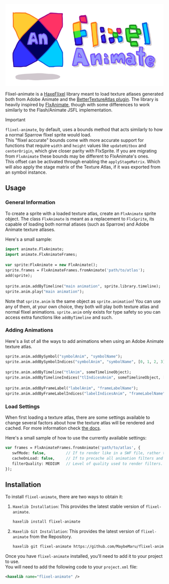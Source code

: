 <p align="center">
   <img src="./logo.svg" alt="flixel-animate-logo-vector" width="530" height="260">
</p>

Flixel-animate is a [HaxeFlixel](https://haxeflixel.com/) library meant to load texture atlases generated both from Adobe Animate and the [BetterTextureAtlas plugin](https://github.com/Dot-Stuff/BetterTextureAtlas).
The library is heavily inspired by [FlxAnimate](https://github.com/Dot-Stuff/flxanimate), though with some differences to work similarly to the Flash/Animate JSFL implementation.

> [!IMPORTANT]
> ``flixel-animate``, by default, uses a bounds method that acts similarly to how a normal Sparrow flixel sprite would load. <br/>
> This "flixel accurate" bounds come with more accurate support for functions that require ``width`` and ``height`` values like ``updateHitbox`` and ``centerOrigin``, which give closer parity with FlxSprite.
> If you are migrating from ``FlxAnimate`` these bounds may be different to FlxAnimate's ones. <br/>
> This offset can be activated through enabling the ``applyStageMatrix``. Which will also apply the stage matrix of the Texture Atlas, if it was exported from an symbol instance. <br/>

## Usage

### General Information

To create a sprite with a loaded texture atlas, create an ``FlxAnimate`` sprite object.
The class ``FlxAnimate`` is meant as a replacement to ``FlxSprite``, its capable of loading both
normal atlases (such as Sparrow) and Adobe Animate texture atlases.

Here's a small sample:

```haxe
import animate.FlxAnimate;
import animate.FlxAnimateFrames;

var sprite:FlxAnimate = new FlxAnimate();
sprite.frames = FlxAnimateFrames.fromAnimate('path/to/atlas');
add(sprite);

sprite.anim.addByTimeline("main animation", sprite.library.timeline);
sprite.anim.play("main animation");
```

Note that ``sprite.anim`` is the same object as ``sprite.animation``!
You can use any of them, at your own choice, they both will play both texture atlas and normal flixel animations.
``sprite.anim`` only exists for type safety so you can access extra functions like ``addByTimeline`` and such.

### Adding Animations

Here's a list of all the ways to add animations when using an Adobe Animate texture atlas.

```haxe
sprite.anim.addBySymbol("symbolAnim", "symbolName");
sprite.anim.addBySymbolIndices("symbolAnim", "symbolName", [0, 1, 2, 3]);

sprite.anim.addByTimeline("tlAnim", someTimelineObject);
sprite.anim.addByTimelineIndices("tlIndicesAnim", someTimelineObject, [0, 1, 2, 3]);

sprite.anim.addByFrameLabel("labelAnim", "frameLabelName");
sprite.anim.addByFrameLabelIndices("labelIndicesAnim", "frameLabelName", [0, 1, 2, 3])
```

### Load Settings

When first loading a texture atlas, there are some settings available to change several factors
about how the texture atlas will be rendered and cached. For more information check [the docs](https://github.com/MaybeMaru/flixel-animate/blob/main/src/animate/FlxAnimateFrames.hx#L37).

Here's a small sample of how to use the currently available settings:

```haxe
var frames = FlxAnimateFrames.fromAnimate('path/to/atlas', {
   swfMode: false,         // If to render like in a SWF file, rather than the Animate editor.
   cacheOnLoad: false,     // If to precache all animation filters and masks at once, rather than at runtime.
   filterQuality: MEDIUM   // Level of quality used to render filters. (HIGH, MEDIUM, LOW, RUDY)
});
```

## Installation

To install ``flixel-animate``, there are two ways to obtain it:

1. ``Haxelib Installation``: This provides the latest stable version of ``flixel-animate``.

   ```bash
   haxelib install flixel-animate
   ```

3. ``Haxelib Git Installation``: This provides the latest version of ``flixel-animate`` from the Repository.

   ```bash
   haxelib git flixel-animate https://github.com/MaybeMaru/flixel-animate.git
   ```

Once you have ``flixel-animate`` installed, you'll need to add it to your project to use. <br/>
You will need to add the following code to your ``project.xml`` file:

   ```xml
   <haxelib name="flixel-animate" />
   ```

